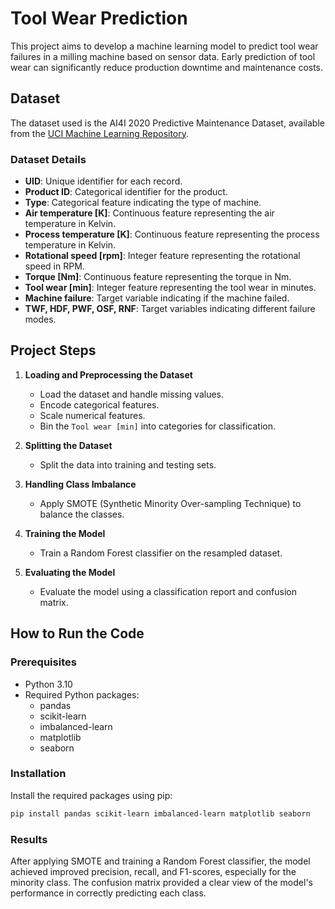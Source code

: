 # Tool Wear Prediction

This project aims to develop a machine learning model to predict tool wear failures in a milling machine based on sensor data. Early prediction of tool wear can significantly reduce production downtime and maintenance costs.

## Dataset

The dataset used is the AI4I 2020 Predictive Maintenance Dataset, available from the [UCI Machine Learning Repository](https://archive.ics.uci.edu/dataset/601/ai4i+2020+predictive+maintenance+dataset).

### Dataset Details

- **UID**: Unique identifier for each record.
- **Product ID**: Categorical identifier for the product.
- **Type**: Categorical feature indicating the type of machine.
- **Air temperature [K]**: Continuous feature representing the air temperature in Kelvin.
- **Process temperature [K]**: Continuous feature representing the process temperature in Kelvin.
- **Rotational speed [rpm]**: Integer feature representing the rotational speed in RPM.
- **Torque [Nm]**: Continuous feature representing the torque in Nm.
- **Tool wear [min]**: Integer feature representing the tool wear in minutes.
- **Machine failure**: Target variable indicating if the machine failed.
- **TWF, HDF, PWF, OSF, RNF**: Target variables indicating different failure modes.

## Project Steps

1. **Loading and Preprocessing the Dataset**
   - Load the dataset and handle missing values.
   - Encode categorical features.
   - Scale numerical features.
   - Bin the `Tool wear [min]` into categories for classification.

2. **Splitting the Dataset**
   - Split the data into training and testing sets.

3. **Handling Class Imbalance**
   - Apply SMOTE (Synthetic Minority Over-sampling Technique) to balance the classes.

4. **Training the Model**
   - Train a Random Forest classifier on the resampled dataset.

5. **Evaluating the Model**
   - Evaluate the model using a classification report and confusion matrix.

## How to Run the Code

### Prerequisites

- Python 3.10
- Required Python packages:
  - pandas
  - scikit-learn
  - imbalanced-learn
  - matplotlib
  - seaborn

### Installation

Install the required packages using pip:

```bash
pip install pandas scikit-learn imbalanced-learn matplotlib seaborn
```

### Results
After applying SMOTE and training a Random Forest classifier, the model achieved improved precision, recall, and F1-scores, especially for the minority class. The confusion matrix provided a clear view of the model's performance in correctly predicting each class.